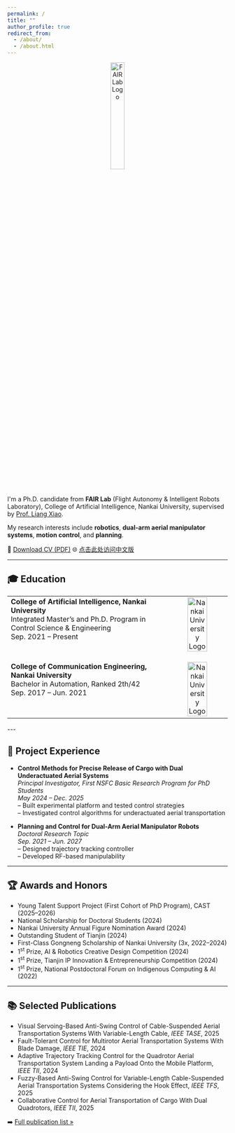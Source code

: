```yaml
---
permalink: /
title: ""
author_profile: true
redirect_from: 
  - /about/
  - /about.html
---
```


<p align="center">
  <img src="/images/FAIR-logo.png" alt="FAIR Lab Logo" width="25%">
</p>

I'm a Ph.D. candidate from **FAIR Lab** (Flight Autonomy & Intelligent Robots Laboratory), College of Artificial Intelligence, Nankai University, supervised by [Prof. Liang Xiao](https://ai.nankai.edu.cn/info/1034/4844.htm).

My research interests include **robotics**, **dual-arm aerial manipulator systems**, **motion control**, and **planning**.

📄 [Download CV (PDF)](/CV/HaiYu-CV.pdf)   🌐 [点击此处访问中文版](/chinese)

---

## 🎓 Education

<table style="border-collapse: collapse; border: none;">
  <tr>
    <td style="vertical-align:top; width: 70%; font-size: 16px; border: none;"> <!-- 增加字体大小 -->
      <strong>College of Artificial Intelligence, Nankai University</strong><br>
      Integrated Master’s and Ph.D. Program in Control Science & Engineering<br>
      Sep. 2021 – Present
    </td>
    <td style="padding-left: 20px; width: 30%; text-align: center; border: none;"> <!-- 图标居中 -->
      <img src="/images/nankai-logo.png" alt="Nankai University Logo" width="60%">
    </td>
  </tr>
  <tr>
    <td style="vertical-align:top; padding-top: 20px; width: 70%; font-size: 16px; border: none;"> <!-- 增加字体大小 -->
      <strong>College of Communication Engineering, Nankai University</strong><br>
      Bachelor in Automation, Ranked 2th/42<br>
      Sep. 2017 – Jun. 2021
    </td>
    <td style="padding-left: 20px; padding-top: 20px; width: 30%; text-align: center; border: none;"> <!-- 图标居中 -->
      <img src="/images/nankai-logo.png" alt="Nankai University Logo" width="60%">
    </td>
  </tr>
</table>
---

## 🔬 Project Experience

- **Control Methods for Precise Release of Cargo with Dual Underactuated Aerial Systems**  
  *Principal Investigator, First NSFC Basic Research Program for PhD Students*  
  *May 2024 – Dec. 2025*  
  – Built experimental platform and tested control strategies  
  – Investigated control algorithms for underactuated aerial transportation

- **Planning and Control for Dual-Arm Aerial Manipulator Robots**  
  *Doctoral Research Topic*  
  *Sep. 2021 – Jun. 2027*  
  – Designed trajectory tracking controller  
  – Developed RF-based manipulability

---

## 🏆 Awards and Honors

- Young Talent Support Project (First Cohort of PhD Program), CAST (2025–2026)  
- National Scholarship for Doctoral Students (2024)  
- Nankai University Annual Figure Nomination Award (2024)  
- Outstanding Student of Tianjin (2024)  
- First-Class Gongneng Scholarship of Nankai University (3x, 2022–2024)  
- 1<sup>st</sup> Prize, AI & Robotics Creative Design Competition (2024)  
- 1<sup>st</sup> Prize, Tianjin IP Innovation & Entrepreneurship Competition (2024)  
- 1<sup>st</sup> Prize, National Postdoctoral Forum on Indigenous Computing & AI (2022)

---

## 📚 Selected Publications

- Visual Servoing-Based Anti-Swing Control of Cable-Suspended Aerial Transportation Systems With Variable-Length Cable, *IEEE TASE*, 2025  
- Fault-Tolerant Control for Multirotor Aerial Transportation Systems With Blade Damage, *IEEE TIE*, 2024  
- Adaptive Trajectory Tracking Control for the Quadrotor Aerial Transportation System Landing a Payload Onto the Mobile Platform, *IEEE TII*, 2024  
- Fuzzy-Based Anti-Swing Control for Variable-Length Cable-Suspended Aerial Transportation Systems Considering the Hook Effect, *IEEE TFS*, 2025  
- Collaborative Control for Aerial Transportation of Cargo With Dual Quadrotors, *IEEE TII*, 2025  

➡️ [Full publication list »](/publications)
